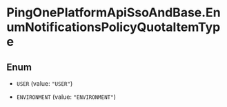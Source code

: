 # PingOnePlatformApiSsoAndBase.EnumNotificationsPolicyQuotaItemType

## Enum


* `USER` (value: `"USER"`)

* `ENVIRONMENT` (value: `"ENVIRONMENT"`)


